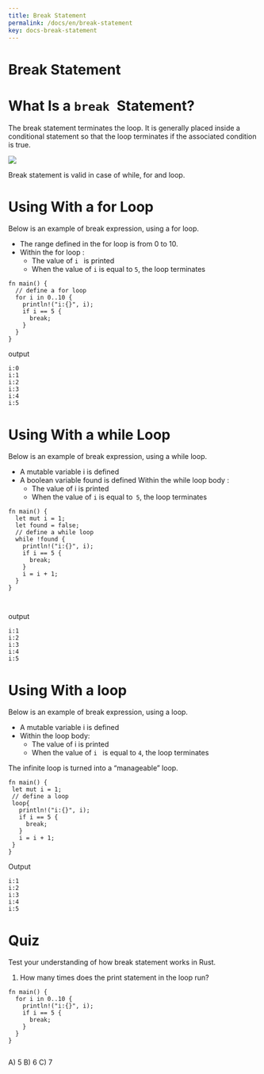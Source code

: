 ```yaml
---
title: Break Statement
permalink: /docs/en/break-statement
key: docs-break-statement
---
```


# Break Statement

# What Is a `break `Statement? 

The break statement terminates the loop. It is generally placed inside a conditional statement so that the loop terminates if the associated condition is true.

![](https://raw.githubusercontent.com/sangam14/RustLabs/master/img/break_flow.png)

Break statement is valid in case of while, for and loop.
# Using With a for Loop 

Below is an example of break expression, using a for loop.
- The range defined in the for loop is from 0 to 10.
- Within the for loop :
    - The value of `i ` is printed
    - When the value of ` i ` is equal to ` 5 `, the loop terminates
    
```
fn main() {
  // define a for loop
  for i in 0..10 {
    println!("i:{}", i);
    if i == 5 {
      break;
    }
  }
}
```
output 

```
i:0
i:1
i:2
i:3
i:4
i:5

```

# Using With a while Loop 

Below is an example of break expression, using a while loop.
 - A mutable variable i is defined
 - A boolean variable found is defined
  Within the while loop body :
     -  The value of i is printed
     -  When the value of `i` is equal to` 5`, the loop terminates
     
```
fn main() {
  let mut i = 1;
  let found = false;
  // define a while loop
  while !found {
    println!("i:{}", i);
    if i == 5 {
      break;
    }
    i = i + 1;    
  }
}



```
output

```
i:1
i:2
i:3
i:4
i:5

```

# Using With a loop 

Below is an example of break expression, using a loop.
 - A mutable variable i is defined
 - Within the loop body:
      -  The value of i is printed
      -  When the value of `i ` is equal to ` 4 `, the loop terminates

 The infinite loop is turned into a “manageable” loop.
 
 ```
 fn main() {
  let mut i = 1;
  // define a loop
  loop{
    println!("i:{}", i);
    if i == 5 {
      break;
    }
    i = i + 1;    
  }
}
 
 ```
Output

```
i:1
i:2
i:3
i:4
i:5

```

# Quiz 
Test your understanding of how break statement works in Rust.

1. How many times does the print statement in the loop run?

```
fn main() {
  for i in 0..10 {
    println!("i:{}", i);
    if i == 5 {
      break;
    }
  }
}


```
A) 5
B) 6
C) 7





     




